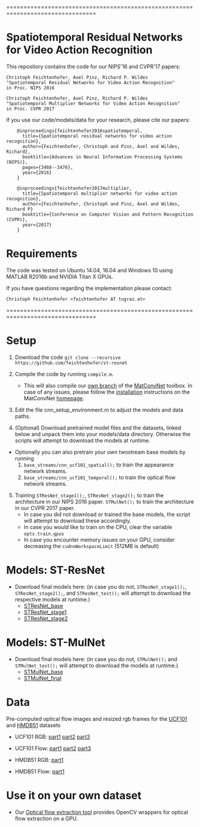 ================================================================================
# Spatiotemporal Residual Networks for Video Action Recognition

This repository contains the code for our NIPS'16 and CVPR'17 papers:

    Christoph Feichtenhofer, Axel Pinz, Richard P. Wildes
    "Spatiotemporal Residual Networks for Video Action Recognition"
    in Proc. NIPS 2016

    Christoph Feichtenhofer, Axel Pinz, Richard P. Wildes
    "Spatiotemporal Multiplier Networks for Video Action Recognition"
    in Proc. CVPR 2017

If you use our code/models/data for your research, please cite our papers:

        @inproceedings{feichtenhofer2016spatiotemporal,
          title={Spatiotemporal residual networks for video action recognition},
          author={Feichtenhofer, Christoph and Pinz, Axel and Wildes, Richard},
          booktitle={Advances in Neural Information Processing Systems (NIPS)},
          pages={3468--3476},
          year={2016}
        }

        @inproceedings{feichtenhofer2017multiplier,
          title={Spatiotemporal multiplier networks for video action recognition},
          author={Feichtenhofer, Christoph and Pinz, Axel and Wildes, Richard P}
          booktitle={Conference on Computer Vision and Pattern Recognition (CVPR)},
          year={2017}
        }

# Requirements

The code was tested on Ubuntu 14.04, 16.04 and Windows 10 using MATLAB R2016b and
 NVIDIA Titan X GPUs. 

If you have questions regarding the implementation please contact:

    Christoph Feichtenhofer <feichtenhofer AT tugraz.at>

================================================================================

# Setup

1. Download the code ```git clone --recursive https://github.com/feichtenhofer/st-resnet```

2. Compile the code by running ```compile.m```.
    *  This will also compile our [own branch](https://github.com/feichtenhofer/matconvnet) of the 
[MatConvNet](http://www.vlfeat.org/matconvnet) toolbox. In case of any issues, 
please follow the [installation](http://www.vlfeat.org/matconvnet/install/) instructions on the
 MatConvNet [homepage](http://www.vlfeat.org/matconvnet).

3. Edit the file cnn_setup_environment.m to adjust the models and data paths. 

4. (Optional) Download pretrained model files and the datasets, linked below and unpack them into your models/data directory.
    Otherwise the scripts will attempt to download the models at runtime. 
* Optionally you can also pretrain your own twostream base models by running
    1. `base_streams/cnn_ucf101_spatial();` to train the appearance network streams.
    1. `base_streams/cnn_ucf101_temporal();` to train the optical flow network streams.

5. Training
`STResNet_stage1();`, `STResNet_stage2();` to train the architecture in our NIPS 2016 paper. 
`STMulNet();` to train the architecture in our CVPR 2017 paper. 
    - In case you did not download or trained the base models, the script will attempt to download these accordingly.
    - In case you would like to train on the CPU, clear the variable `opts.train.gpus`
    - In case you encounter memory issues on your GPU, consider decreasing the `cudnnWorkspaceLimit` (512MB is default)

# Models: ST-ResNet 
- Download final models here: (in case you do not, `STResNet_stage1();`, `STResNet_stage2();`, and `STResNet_test();` will attempt to download the respective models at runtime.)
    - [STResNet_base](http://ftp.tugraz.at/pub/feichtenhofer/st-res/ts-base/)
    - [STResNet_stage1](http://ftp.tugraz.at/pub/feichtenhofer/st-res/stage1/)
	- [STResNet_stage2](http://ftp.tugraz.at/pub/feichtenhofer/st-res/stage2/)
    
# Models: ST-MulNet 
- Download final models here: (in case you do not, `STMulNet();` and `STMulNet_test();` will attempt to download the models at runtime.)
    - [STMulNet_base](http://ftp.tugraz.at/pub/feichtenhofer/st-mul/ts-base/)
    - [STMulNet_final](http://ftp.tugraz.at/pub/feichtenhofer/st-mul/final/)

# Data
Pre-computed optical flow images and resized rgb frames for the [UCF101](http://crcv.ucf.edu/data/UCF101.php) and [HMDB51](http://serre-lab.clps.brown.edu/resource/hmdb-a-large-human-motion-database/) datasets
- UCF101 RGB: [part1](http://ftp.tugraz.at/pub/feichtenhofer/tsfusion/data/ucf101_jpegs_256.zip.001)
[part2](http://ftp.tugraz.at/pub/feichtenhofer/tsfusion/data/ucf101_jpegs_256.zip.002)
[part3](http://ftp.tugraz.at/pub/feichtenhofer/tsfusion/data/ucf101_jpegs_256.zip.003)

- UCF101 Flow: [part1](http://ftp.tugraz.at/pub/feichtenhofer/tsfusion/data/ucf101_tvl1_flow.zip.001)
[part2](http://ftp.tugraz.at/pub/feichtenhofer/tsfusion/data/ucf101_tvl1_flow.zip.002)
[part3](http://ftp.tugraz.at/pub/feichtenhofer/tsfusion/data/ucf101_tvl1_flow.zip.003)

- HMDB51 RGB: [part1](http://ftp.tugraz.at/pub/feichtenhofer/tsfusion/data/hmdb51_jpegs_256.zip)
- HMDB51 Flow: [part1](http://ftp.tugraz.at/pub/feichtenhofer/tsfusion/data/hmdb51_tvl1_flow.zip)

# Use it on your own dataset
- Our [Optical flow extraction tool](https://github.com/feichtenhofer/gpu_flow) provides OpenCV wrappers for optical flow extraction on a GPU.
